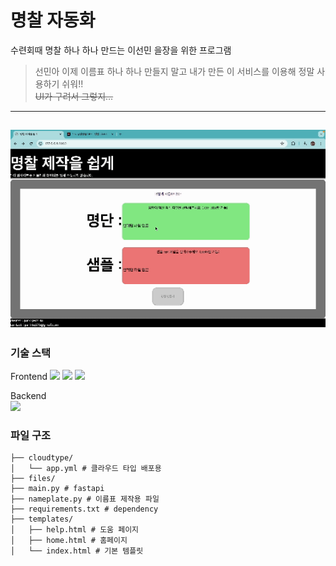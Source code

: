 # 명찰 자동화
수련회때 명찰 하나 하나 만드는 이선민 을장을 위한 프로그램
> 선민아 이제 이름표 하나 하나 만들지 말고 내가 만든 이 서비스를 이용해 정말 사용하기 쉬워!!   
~~UI가 구려서 그렇지...~~
--------
![img](static/help.gif)
-----
### 기술 스택
Frontend
<img src="https://img.shields.io/badge/html5-E34F26?style=for-the-badge&logo=html5&logoColor=white"> 
<img src="https://img.shields.io/badge/css-1572B6?style=for-the-badge&logo=css3&logoColor=white"> 
<img src="https://img.shields.io/badge/javascript-F7DF1E?style=for-the-badge&logo=javascript&logoColor=black"> 

Backend   
<img src="https://img.shields.io/badge/fastapi-009688?style=flat&logo=fastapi&logoColor=white" />
### 파일 구조
```
├── cloudtype/    
│   └── app.yml # 클라우드 타입 배포용    
├── files/    
├── main.py # fastapi    
├── nameplate.py # 이름표 제작용 파일     
├── requirements.txt # dependency    
├── templates/    
│   ├── help.html # 도움 페이지    
│   ├── home.html # 홈페이지     
│   └── index.html # 기본 템플릿     
```
